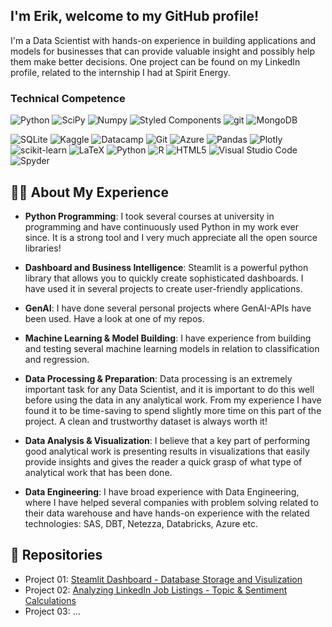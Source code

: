 ## I'm Erik, welcome to my GitHub profile! 
I'm a Data Scientist with hands-on experience in building applications and models for businesses that can provide valuable insight and possibly help them make better decisions. One project can be found on my LinkedIn profile, related to the internship I had at Spirit Energy. 

<h3>Technical Competence</h3>
<p>
  <img alt="Python" src="https://img.shields.io/badge/python-3670A0?style=for-the-badge&logo=python&logoColor=ffdd54" /> 
  <img alt="SciPy" src="https://img.shields.io/badge/SciPy-%230C55A5.svg?style=for-the-badge&logo=scipy&logoColor=%white") /> 
  <img alt="Numpy" src="https://img.shields.io/badge/numpy-%23013243.svg?style=for-the-badge&logo=numpy&logoColor=white") /> 
  <img alt="Styled Components" src="https://img.shields.io/badge/-Styled_Components-db7092?style=flat-square&logo=styled-components&logoColor=white" />
  <img alt="git" src="https://img.shields.io/badge/-Git-F05032?style=flat-square&logo=git&logoColor=white" />
  <img alt="MongoDB" src="https://img.shields.io/badge/-MongoDB-13aa52?style=flat-square&logo=mongodb&logoColor=white" />
</p>

![SQLite](https://img.shields.io/badge/sqlite-%2307405e.svg?style=for-the-badge&logo=sqlite&logoColor=white)
![Kaggle](https://img.shields.io/badge/Kaggle-035a7d?style=for-the-badge&logo=kaggle&logoColor=white)
![Datacamp](https://img.shields.io/badge/Datacamp-05192D?style=for-the-badge&logo=datacamp&logoColor=03E860)
![Git](https://img.shields.io/badge/git-%23F05033.svg?style=for-the-badge&logo=git&logoColor=white)
![Azure](https://img.shields.io/badge/azure-%230072C6.svg?style=for-the-badge&logo=microsoftazure&logoColor=white)
![Pandas](https://img.shields.io/badge/pandas-%23150458.svg?style=for-the-badge&logo=pandas&logoColor=white)
![Plotly](https://img.shields.io/badge/Plotly-%233F4F75.svg?style=for-the-badge&logo=plotly&logoColor=white)
![scikit-learn](https://img.shields.io/badge/scikit--learn-%23F7931E.svg?style=for-the-badge&logo=scikit-learn&logoColor=white)
![LaTeX](https://img.shields.io/badge/latex-%23008080.svg?style=for-the-badge&logo=latex&logoColor=white)
![Python](https://img.shields.io/badge/python-3670A0?style=for-the-badge&logo=python&logoColor=ffdd54)
![R](https://img.shields.io/badge/r-%23276DC3.svg?style=for-the-badge&logo=r&logoColor=white)
![HTML5](https://img.shields.io/badge/html5-%23E34F26.svg?style=for-the-badge&logo=html5&logoColor=white)
![Visual Studio Code](https://img.shields.io/badge/Visual%20Studio%20Code-0078d7.svg?style=for-the-badge&logo=visual-studio-code&logoColor=white")
![Spyder](https://img.shields.io/badge/Spyder-838485?style=for-the-badge&logo=spyder%20ide&logoColor=maroon)

## 🧑‍💻 About My Experience 

- **Python Programming**: I took several courses at university in programming and have continuously used Python in my work ever since. It is a strong tool and I very much appreciate all the open source libraries!
  
- **Dashboard and Business Intelligence**: Steamlit is a powerful python library that allows you to quickly create sophisticated dashboards. I have used it in several projects to create user-friendly applications. 
  
- **GenAI**: I have done several personal projects where GenAI-APIs have been used. Have a look at one of my repos. 
  
- **Machine Learning & Model Building**: I have experience from building and testing several machine learning models in relation to classification and regression. 
  
- **Data Processing & Preparation**: Data processing is an extremely important task for any Data Scientist, and it is important to do this well before using the data in any analytical work. From my experience I have found it to be time-saving to spend slightly more time on this part of the project. A clean and trustworthy dataset is always worth it!
  
- **Data Analysis & Visualization**: I believe that a key part of performing good analytical work is presenting results in visualizations that easily provide insights and gives the reader a quick grasp of what type of analytical work that has been done.
  
- **Data Engineering**: I have broad experience with Data Engineering, where I have helped several companies with problem solving related to their data warehouse and have hands-on experience with the related technologies: SAS, DBT, Netezza, Databricks, Azure etc. 

## 📂 Repositories

- Project 01: [Steamlit Dashboard - Database Storage and Visulization](https://github.com/Er-F/01_Project_GenAI)
- Project 02: [Analyzing LinkedIn Job Listings - Topic & Sentiment Calculations](https://github.com/Er-F/02_Project_Analysis)
- Project 03: ... 

<!--- (Un Comment When You have projects to showcase 
<> ## 🚀 Other Projects
<> In addition to my GitHub repositories, I've worked on several other projects:
-->



